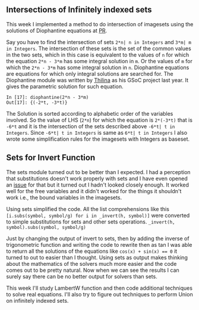 <!--
.. title: week 4
.. slug: week-4
.. date: 2014/06/18 11:29:01
.. tags: sympy, GSoC
.. link:
.. description:
.. type: text
-->

Intersections of Infinitely indexed sets
----------------------------------------

This week I implemented a method to do intersection of imagesets using the
solutions of Diophantine equations at [PR](https://github.com/sympy/sympy/pull/7587).

Say you have
to find the intersection of sets `2*n| n in Integers` and `3*m| m in Integers`.
The intersection of these sets is the set of the common values in the two sets,
which in this case is equivalent to the values of `n` for which the equation `2*n - 3*m` has
some integral solution in `m`. Or the values of `m` for which the `2*n - 3*m`
has some integral solution in `n`. Diophantine equations are equations for
which only integral solutions are searched for.
The Diophantine module was written by
[Thilina](https://github.com/thilinarmtb) as his GSoC project last year.
It gives the parametric solution for such equation.

    In [17]: diophantine(2*n - 3*m)
    Out[17]: {(-2*t, -3*t)}

The Solution is sorted according to alphabetic order of the variables involved.
So the value of LHS (`2*n`) for which the equation is `2*(-3*t)` that is `-6*t`
and it is the intersection of the sets described above `-6*t| t in Integers`.
Since `-6*t| t in Integers` is same as `6*t| t in Integers` I also wrote some
simplification rules for the imagesets with Integers as baseset.


Sets for Invert Function
-------------------------

The sets module turned out to be better than I expected. I had a perception
that substitutions doesn't work properly with sets and I have even opened an
[issue](https://github.com/sympy/sympy/issues/7483) for that but it turned out
I hadn't looked closely enough. It worked well for the free variables and it
didn't worked for the things it shouldn't work i.e., the bound variables in the
imagesets.

Using sets simplified the code. All the list comprehensions like this
`[i.subs(symbol, symbol/g) for i in _invert(h, symbol)]` were converted to
simple substitutions for sets and other sets operations.  `_invert(h,
symbol).subs(symbol, symbol/g)`

Just by changing the output of invert to sets, then by adding the inverse of
trigonometric function and writing the code to rewrite then as tan I was able
to return all the solutions of the equations like `cos(x) + sin(x) == 0` it
turned to out to easier than I thought. Using sets as output makes thinking
about the mathematics of the solvers much more easier and the code comes
out to be pretty natural. Now when we can see the results I can surely say
there can be no better output for solvers than sets.

This week I'll study LambertW function and then code additional techniques to
solve real equations. I'll also try to figure out techniques to perform Union
on infinitely indexed sets.
